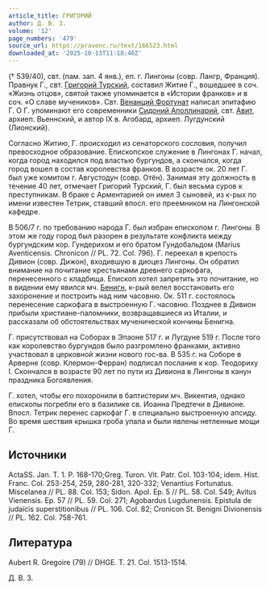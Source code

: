 ```yaml
---
article_title: ГРИГОРИЙ
author: Д. В. З.
volume: '12'
page_numbers: '479'
source_url: https://pravenc.ru/text/166523.html
downloaded_at: '2025-10-13T11:18:46Z'
---
```


(† 539/40), свт. (пам. зап. 4 янв.), еп. г. Лингоны (совр. Лангр, Франция). Правнук Г., свт. [Григорий Турский](<https://pravenc.ru/text/Григорий Турский.html>), составил Житие Г., вошедшее в соч. «Жизнь отцов», святой также упоминается в «Истории франков» и в соч. «О славе мучеников». Свт. [Венанций Фортунат](<https://pravenc.ru/text/Венанций Фортунат.html>) написал эпитафию Г. О Г. упоминают его современники [Сидоний Аполлинарий](<https://pravenc.ru/text/Сидоний Аполлинарий.html>), свт. [Авит](https://pravenc.ru/text/Авит.html), архиеп. Вьеннский, и автор IX в. Агобард, архиеп. Лугдунский (Лионский).

Согласно Житию, Г. происходил из сенаторского сословия, получил превосходное образование. Епископское служение в Лингонах Г. начал, когда город находился под властью бургундов, а скончался, когда город вошел в состав королевства франков. В возрасте ок. 20 лет Г. был уже комитом г. Августодун (совр. Отён). Занимая эту должность в течение 40 лет, отмечает Григорий Турский, Г. был весьма суров к преступникам. В браке с Арментарией он имел 3 сыновей, из к-рых по имени известен Тетрик, ставший впосл. его преемником на Лингонской кафедре.

В 506/7 г. по требованию народа Г. был избран епископом г. Лингоны. В этом же году город был разорен в результате конфликта между бургундским кор. Гундерихом и его братом Гундобальдом (Marius Aventicensis. Chronicon // PL. 72. Col. 796). Г. переехал в крепость Дивион (совр. Дижон), входившую в диоцез Лингоны. Он обратил внимание на почитание крестьянами древнего саркофага, перенесенного с кладбища. Епископ хотел запретить это почитание, но в видении ему явился мч. [Бенигн](https://pravenc.ru/text/Бенигн.html), к-рый велел восстановить его захоронение и построить над ним часовню. Ок. 511 г. состоялось перенесение саркофага в выстроенную Г. часовню. Позднее в Дивион прибыли христиане-паломники, возвращавшиеся из Италии, и рассказали об обстоятельствах мученической кончины Бенигна.

Г. присутствовал на Соборах в Эпаоне 517 г. и Лугдуне 519 г. После того как королевство бургундов было разгромлено франками, активно участвовал в церковной жизни нового гос-ва. В 535 г. на Соборе в Арверне (совр. Клермон-Ферран) подписал послание к кор. Теодориху I. Скончался в возрасте 90 лет по пути из Дивиона в Лингоны в канун праздника Богоявления.

Г. хотел, чтобы его похоронили в баптистерии мч. Викентия, однако епископы погребли его в базилике св. Иоанна Предтечи в Дивионе. Впосл. Тетрик перенес саркофаг Г. в специально выстроенную апсиду. Во время шествия крышка гроба упала и были явлены нетленные мощи Г.

## Источники

ActaSS. Jan. T. 1. P. 168-170;Greg. Turon. Vit. Patr. Col. 103-104; idem. Hist. Franc. Col. 253-254, 259, 280-281, 320-332; Venantius Fortunatus. Miscelanea // PL. 88. Col. 153; Sidon. Apol. Ep. 5 // PL. 58. Col. 549; Avitus Vienensis. Ep. 57 // PL. 59. Col. 271; Agobardus Lugdunensis. Epistula de judaïcis superstitionibus // PL. 106. Col. 82; Cronicon St. Benigni Divionensis // PL. 162. Col. 758-761.

## Литература

Aubert R. Gregoire (79) // DHGE. T. 21. Col. 1513-1514.

Д. В. З.
